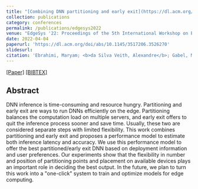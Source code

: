 ```yaml
---
title: "[Combining DNN partitioning and early exit](https://dl.acm.org/doi/abs/10.1145/3517206.3526270)"
collection: publications
category: conferences
permalink: /publications/edgesys2022
venue: "EdgeSys '22: Proceedings of the 5th International Workshop on Edge Systems, Analytics and Networking"
date: 2022-04-04
paperurl: 'https://dl.acm.org/doi/abs/10.1145/3517206.3526270'
slidesurl: 
citation: 'Ebrahimi, Maryam; <b>da Silva Veith, Alexandre</b>; Gabel, Moshe; de Lara, Eyal.'
---
```

[[Paper]](http://aveith.github.io/files/edgesys2022.pdf) [[BIBTEX]](http://aveith.github.io/files/edgesys2022.bib)



## Abstract
DNN inference is time-consuming and resource hungry. Partitioning and early exit are ways to run DNNs efficiently on the edge. Partitioning balances the computation load on multiple servers, and early exit offers to quit the inference process sooner and save time. Usually, these two are considered separate steps with limited flexibility. This work combines partitioning and early exit and proposes a performance model to estimate both inference latency and accuracy. We use this performance model to offer the best partitioned/early exit DNN based on deployment information and user preferences. Our experiments show that the flexibility in number and position of partitioning points and placement on available devices plays an important role in deciding the best output. In the future, we plan to turn this work into a "one-click" system to train and optimize models for edge computing.
